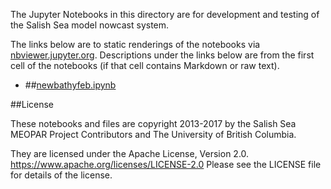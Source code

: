The Jupyter Notebooks in this directory are for development and testing of
the Salish Sea model nowcast system.

The links below are to static renderings of the notebooks via
[nbviewer.jupyter.org](https://nbviewer.jupyter.org/).
Descriptions under the links below are from the first cell of the notebooks
(if that cell contains Markdown or raw text).

* ##[newbathyfeb.ipynb](https://nbviewer.jupyter.org/urls/bitbucket.org/salishsea/analysis-michael/raw/tip/bathymetry/newbathyfeb.ipynb)
    
##License

These notebooks and files are copyright 2013-2017
by the Salish Sea MEOPAR Project Contributors
and The University of British Columbia.

They are licensed under the Apache License, Version 2.0.
https://www.apache.org/licenses/LICENSE-2.0
Please see the LICENSE file for details of the license.
